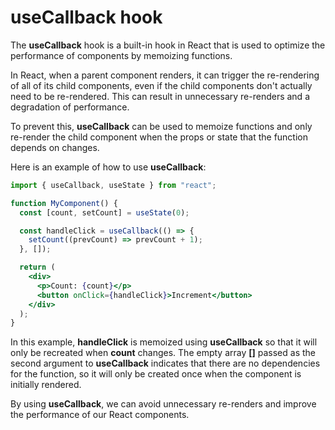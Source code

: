 # **useCallback** hook

The **useCallback** hook is a built-in hook in React that is used to optimize the performance of components by memoizing functions.

In React, when a parent component renders, it can trigger the re-rendering of all of its child components, even if the child components don't actually need to be re-rendered. This can result in unnecessary re-renders and a degradation of performance.

To prevent this, **useCallback** can be used to memoize functions and only re-render the child component when the props or state that the function depends on changes.

Here is an example of how to use **useCallback**:

```jsx
import { useCallback, useState } from "react";

function MyComponent() {
  const [count, setCount] = useState(0);

  const handleClick = useCallback(() => {
    setCount((prevCount) => prevCount + 1);
  }, []);

  return (
    <div>
      <p>Count: {count}</p>
      <button onClick={handleClick}>Increment</button>
    </div>
  );
}
```

In this example, **handleClick** is memoized using **useCallback** so that it will only be recreated when **count** changes. The empty array **[]** passed as the second argument to **useCallback** indicates that there are no dependencies for the function, so it will only be created once when the component is initially rendered.

By using **useCallback**, we can avoid unnecessary re-renders and improve the performance of our React components.
